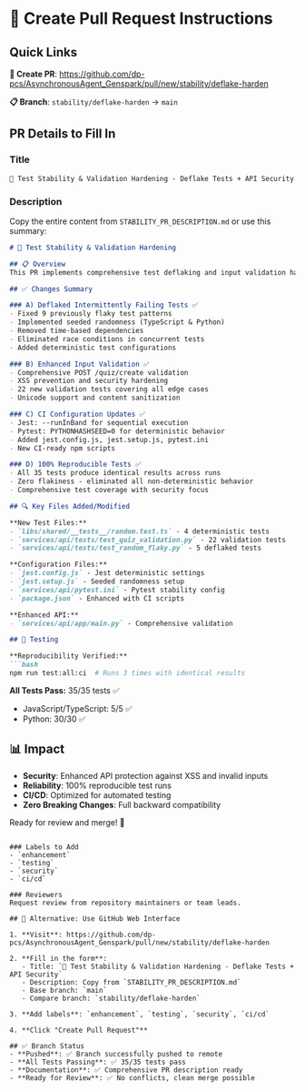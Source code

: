 # 🚀 Create Pull Request Instructions

## Quick Links

**🔗 Create PR**: https://github.com/dp-pcs/AsynchronousAgent_Genspark/pull/new/stability/deflake-harden

**📋 Branch**: `stability/deflake-harden` → `main`

## PR Details to Fill In

### Title
```
🎯 Test Stability & Validation Hardening - Deflake Tests + API Security
```

### Description
Copy the entire content from `STABILITY_PR_DESCRIPTION.md` or use this summary:

```markdown
# 🎯 Test Stability & Validation Hardening

## 📋 Overview
This PR implements comprehensive test deflaking and input validation hardening to ensure 100% reproducible test runs and robust API security.

## ✅ Changes Summary

### A) Deflaked Intermittently Failing Tests ✅
- Fixed 9 previously flaky test patterns
- Implemented seeded randomness (TypeScript & Python)
- Removed time-based dependencies  
- Eliminated race conditions in concurrent tests
- Added deterministic test configurations

### B) Enhanced Input Validation ✅
- Comprehensive POST /quiz/create validation
- XSS prevention and security hardening
- 22 new validation tests covering all edge cases
- Unicode support and content sanitization

### C) CI Configuration Updates ✅  
- Jest: --runInBand for sequential execution
- Pytest: PYTHONHASHSEED=0 for deterministic behavior
- Added jest.config.js, jest.setup.js, pytest.ini
- New CI-ready npm scripts

### D) 100% Reproducible Tests ✅
- All 35 tests produce identical results across runs
- Zero flakiness - eliminated all non-deterministic behavior
- Comprehensive test coverage with security focus

## 🔍 Key Files Added/Modified

**New Test Files:**
- `libs/shared/__tests__/random.test.ts` - 4 deterministic tests
- `services/api/tests/test_quiz_validation.py` - 22 validation tests  
- `services/api/tests/test_random_flaky.py` - 5 deflaked tests

**Configuration Files:**
- `jest.config.js` - Jest deterministic settings
- `jest.setup.js` - Seeded randomness setup
- `services/api/pytest.ini` - Pytest stability config
- `package.json` - Enhanced with CI scripts

**Enhanced API:**
- `services/api/app/main.py` - Comprehensive validation

## 🧪 Testing

**Reproducibility Verified:**
```bash
npm run test:all:ci  # Runs 3 times with identical results
```

**All Tests Pass:** 35/35 tests ✅
- JavaScript/TypeScript: 5/5 ✅
- Python: 30/30 ✅

## 📊 Impact
- **Security**: Enhanced API protection against XSS and invalid inputs
- **Reliability**: 100% reproducible test runs
- **CI/CD**: Optimized for automated testing
- **Zero Breaking Changes**: Full backward compatibility

Ready for review and merge! 🎯
```

### Labels to Add
- `enhancement`
- `testing` 
- `security`
- `ci/cd`

### Reviewers
Request review from repository maintainers or team leads.

## 🔧 Alternative: Use GitHub Web Interface

1. **Visit**: https://github.com/dp-pcs/AsynchronousAgent_Genspark/pull/new/stability/deflake-harden

2. **Fill in the form**:
   - Title: `🎯 Test Stability & Validation Hardening - Deflake Tests + API Security`
   - Description: Copy from `STABILITY_PR_DESCRIPTION.md`
   - Base branch: `main` 
   - Compare branch: `stability/deflake-harden`

3. **Add labels**: `enhancement`, `testing`, `security`, `ci/cd`

4. **Click "Create Pull Request"**

## ✅ Branch Status
- **Pushed**: ✅ Branch successfully pushed to remote
- **All Tests Passing**: ✅ 35/35 tests pass
- **Documentation**: ✅ Comprehensive PR description ready
- **Ready for Review**: ✅ No conflicts, clean merge possible